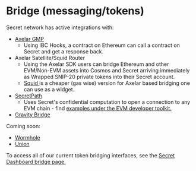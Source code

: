 # Bridge (messaging/tokens)

Secret network has active integrations with:

* [Axelar GMP](https://docs.axelar.dev/dev/general-message-passing/overview)
  * Using IBC Hooks, a contract on Ethereum can call a contract on Secret and get a response back.
* Axelar Satellite/Squid Router
  * Using the Axelar SDK users can bridge Ethereum and other EVM/Non-EVM assets into Cosmos and Secret arriving immediately as Wrapped SNIP-20 private tokens into their Secret account.
  * [Squid ](https://app.squidrouter.com)is a cheaper (gas wise) version for Axelar based bridging one can use as a widget.&#x20;
* [SecretPath](../../../../confidential-computing-layer/ethereum-evm-developer-toolkit/basics/cross-chain-messaging/secretpath/)
  * Uses Secret's confidential computation to open a connection to any EVM chain  - find [examples under the EVM developer toolkit.](../../../../confidential-computing-layer/ethereum-evm-developer-toolkit/)
* [Gravity Bridge](https://bridge.blockscape.network/)

Coming soon:

* [Wormhole](https://wormhole.com/)
* [Union](https://union.build/)

To access all of our current token bridging interfaces, see the [Secret Dashboard bridge page.](https://dashboard.scrt.network/bridge)
